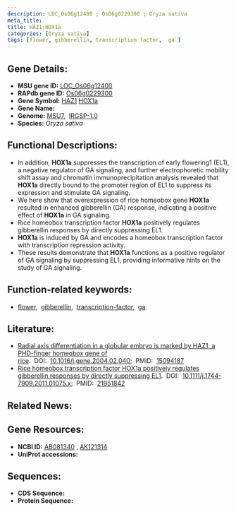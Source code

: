```yaml
---
description: LOC_Os06g12400 ; Os06g0229300 ; Oryza sativa
meta_title:
title: HAZ1;HOX1a
categories: [Oryza sativa]
tags: [flower, gibberellin, transcription factor,  ga ]
---
```


## Gene Details:
- **MSU gene ID:** [LOC_Os06g12400](http://rice.uga.edu/cgi-bin/ORF_infopage.cgi?orf=LOC_Os06g12400)  
- **RAPdb gene ID:** [Os06g0229300](https://rapdb.dna.affrc.go.jp/locus/?name=Os06g0229300)  
- **Gene Symbol:** <u>HAZ1</u>&nbsp;<u>HOX1a</u>
- **Gene Name:**
- **Genome:**  [MSU7](http://rice.uga.edu/),&nbsp;&nbsp;[IRGSP-1.0](https://rapdb.dna.affrc.go.jp/download/irgsp1.html)
- **Species:** *Oryza sativa*

## Functional Descriptions:
   - In addition, **HOX1a** suppresses the transcription of early flowering1 (EL1), a negative regulator of GA signaling, and further electrophoretic mobility shift assay and chromatin immunoprecipitation analysis revealed that **HOX1a** directly bound to the promoter region of EL1 to suppress its expression and stimulate GA signaling.
   - We here show that overexpression of rice homeobox gene **HOX1a** resulted in enhanced gibberellin (GA) response, indicating a positive effect of **HOX1a** in GA signaling.
   - Rice homeobox transcription factor **HOX1a** positively regulates gibberellin responses by directly suppressing EL1.
   - **HOX1a** is induced by GA and encodes a homeobox transcription factor with transcription repression activity.
   - These results demonstrate that **HOX1a** functions as a positive regulator of GA signaling by suppressing EL1, providing informative hints on the study of GA signaling.

## Function-related keywords:
   - [flower](/tags/flower/),&nbsp;&nbsp;[gibberellin](/tags/gibberellin/),&nbsp;&nbsp;[transcription-factor](/tags/transcription-factor/),&nbsp;&nbsp;[ga](/tags/ga/)

## Literature:
   - [Radial axis differentiation in a globular embryo is marked by HAZ1, a PHD-finger homeobox gene of rice](https://www.doi.org/10.1016/j.gene.2004.02.040).&nbsp;&nbsp;DOI:&nbsp;&nbsp;[10.1016/j.gene.2004.02.040](https://www.doi.org/10.1016/j.gene.2004.02.040);&nbsp;&nbsp;PMID:&nbsp;&nbsp;[15094187](https://pubmed.ncbi.nlm.nih.gov/15094187/)
   - [Rice homeobox transcription factor HOX1a positively regulates gibberellin responses by directly suppressing EL1](https://www.doi.org/10.1111/j.1744-7909.2011.01075.x).&nbsp;&nbsp;DOI:&nbsp;&nbsp;[10.1111/j.1744-7909.2011.01075.x](https://www.doi.org/10.1111/j.1744-7909.2011.01075.x);&nbsp;&nbsp;PMID:&nbsp;&nbsp;[21951842](https://pubmed.ncbi.nlm.nih.gov/21951842/)

## Related News:

## Gene Resources:
- **NCBI ID:**  [AB081340](http://www.ncbi.nlm.nih.gov/nuccore/AB081340)&nbsp;,&nbsp;[AK121314](http://www.ncbi.nlm.nih.gov/nuccore/AK121314)
- **UniProt accessions:** [](https://www.uniprot.org/uniprotkb//entry)

## Sequences:
- **CDS Sequence:**
- **Protein Sequence:**
